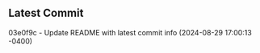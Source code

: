 
## Latest Commit
03e0f9c - Update README with latest commit info (2024-08-29 17:00:13 -0400) <Yunxi-Zhou>
